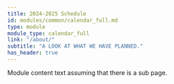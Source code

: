 ```yaml
---
title: 2024-2025 Schedule
id: modules/common/calendar_full.md
type: module
module_type: calendar_full
link: "/about/"
subtitle: "A LOOK AT WHAT WE HAVE PLANNED."
has_header: true
---
```

Module content text assuming that there is a sub page.